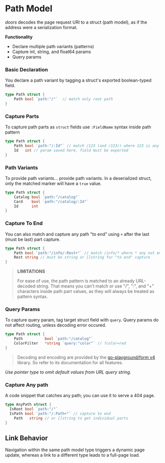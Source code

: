 # Path Model

*doors* decodes the page request URI to a struct (path model), as if the address were a serialization format.

**Functionality**

* Declare multiple path variants (patterns)
* Capture int, string, and float64 params
* Query params

### Basic Declaration

You declare a path variant by tagging a struct's exported boolean-typed field. 

```go
type Path struct {
	Path bool `path:"/"`  // match only root path
}
```

### Capture Parts

To capture path parts as `struct` fields use `:FieldName` syntax inside path pattern

```go
type Path struct {
	Path bool `path:"/:Id"` // match /123 (and /123/) where 123 is any int 
	Id 	 int // param saved here, field must be exported
}
```

### Path Variants

To provide path variants... provide path variants. In a deserialized struct, only the matched marker will have a `true` value.
```go
type Path struct {
	Catalog bool `path:"/catalog"` 
	Card    bool `path:"/catalog/:Id"` 
	Id 	    int 
}
```

### Capture To End

You can also match and capture any path "to end" using `+` after the last (must be last) part capture.

```go
type Path struct {
	Path bool `path:"/info/:Rest+"` // match /info/* where * any not empty path  
	Rest string // must be string or []string for "to end" capture
}
```

> **LIMITATIONS**
>
> For ease of use, the path pattern is matched to an already URL-decoded string. That means you can't match or use "/", ":", and "+" characters inside path part values, as they will always be treated as pattern syntax. 


### Query Params

To capture query param, tag target struct field with `query`. Query params do not affect routing, unless decoding error occured.

```go
type Path struct {
	Path          bool `path:"/catalog"` 
	ColorFilter   *string `query:"color"` // ?color=red 
}
```
 > Decoding and encoding are provided by the [go-playground/form v4](https://github.com/go-playground/form) library.  So refer to its documentation for all features.

*Use pointer type to omit default values from URL query string.*

### Capture Any path

A code snippet that catches any path; you can use it to serve a 404 page.

```go
type AnyPath struct {
  IsRoot bool `path:"/"` 
  IsPath bool `path:"/:Path+"` // capture to end
	Path   string // or []string to get individual parts 	
}
```

## Link Behavior

Navigation within the same path model type triggers a dynamic page update, whereas a link to a different type leads to a full-page load.

